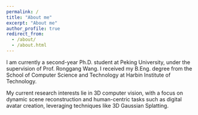 ```yaml
---
permalink: /
title: "About me"
excerpt: "About me"
author_profile: true
redirect_from: 
  - /about/
  - /about.html
---
```


I am currently a second-year Ph.D. student at Peking University, under the supervision of Prof. Ronggang Wang. I received my B.Eng. degree from the School of Computer Science and Technology at Harbin Institute of Technology.

My current research interests lie in 3D computer vision, with a focus on dynamic scene reconstruction and human-centric tasks such as digital avatar creation, leveraging techniques like 3D Gaussian Splatting.

